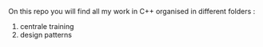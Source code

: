 On this repo you will find all my work in C++ organised in different folders :

1. centrale training
2. design patterns 